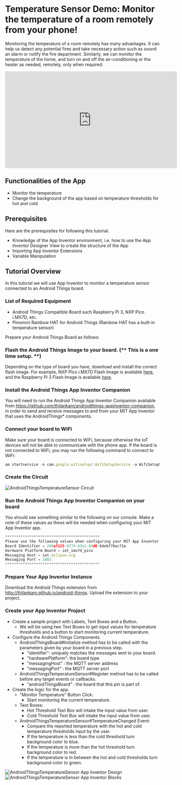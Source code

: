 #  Temperature Sensor Demo: Monitor the temperature of a room remotely from your phone! 

Monitoring the temperature of a room remotely has many advantages. It can help us detect any potential fires and take necessary action such as sound an alarm or notify the fire department. Similarly, we can monitor the temperature of the home, and turn on and off the air-conditioning or the heater as needed, remotely, only when required. 

<iframe width="560" height="315" src="https://www.youtube.com/embed/IJiL7BhVE-Y" frameborder="0" allowfullscreen></iframe>

## Functionalities of the App

- Monitor the temperature
- Change the background of the app based on temperature thresholds for hot and cold

## Prerequisites

Here are the prerequisites for following this tutorial. 
- Knowledge of the App Inventor environment, i.e. how to use the App Inventor Designer View to create the structure of the App
- Importing App Inventor Extensions
- Variable Manipulation

## Tutorial Overview

In this tutorial we will use App Inventor to monitor a temperature sensor connected to an Android Things board.

### List of Required Equipment 
 
- Android Things Compatible Board such Raspberry Pi 3, NXP Pico i.MX7D, etc.
- Pimoroni Rainbow HAT for Android Things (Rainbow HAT has a built-in temperature sensor)

Prepare your Android Things Board as follows:

### Flash the Android Things Image to your board. (** This is a one time setup. **)

Depending on the type of board you have, download and install the correct flash image. For example, NXP Pico i.MX7D Flash Image is available <a href="https://developer.android.com/things/hardware/imx7d.html">here</a>, and the Raspberry Pi 3 Flash Image is available <a href="https://developer.android.com/things/hardware/raspberrypi.html">here</a>.

### Install the Android Things App Inventor Companion

You will need to run the Android Things App Inventor Companion available from <a href="https://github.com/thilankam/androidthings-appinventor-companion">https://github.com/thilankam/androidthings-appinventor-companion</a>, in order to send and receive messages to and from your MIT App Inventor that uses the AndroidThings* components.

### Connect your board to WiFi

Make sure your board is connected to WiFi, because otherwise the IoT devices will not be able to communicate with the phone app. If the board is not connected to WiFi, you may run the following command to connect to WiFi:

```javascript 
am startservice -n com.google.wifisetup/.WifiSetupService -a WifiSetupService.Connect -e ssid [your WiFi network] -e passphrase [your WiFi password]
```

### Create the Circuit

<img alt="AndroidThingsTemperatureSensor Circuit" src="images/AndroidThings.Demo.TemperatureSensor.Circuit.png"/>

### Run the Android Things App Inventor Companion on your board

You should see something similar to the following on our console. Make a note of these values as these will be needed when configuring your MIT App Inventor app.

```javascript 
*******************************************
Please use the following values when configuring your MIT App Inventor App.
Board Identifier = 269af225-8774-43e1-84d6-b4ebf76ac71e
Hardware Platform Board = iot_imx7d_pico
Messaging Host = iot.eclipse.org
Messaging Port = 1883
*******************************************
```

### Prepare Your App Inventor Instance

Download the Android Things extension from <a href="http://thilankam.github.io/android-things">http://thilankam.github.io/android-things</a>. Upload the extension to your project.

### Create your App Inventor Project

- Create a sample project with Labels, Text Boxes and a Button.
	* We will be using two Text Boxes to get input values for temperature thresholds and a button to start monitoring current temperature. 
 - Configure the Android Things Components.
    * AndroidThingsBoard#Initialize  method has to be called with the parameters given by your board in a previous step.
        + "identifier": uniquely matches the messages sent to your board.
        + "hardwarePlatform": the board type
        + "messagingHost" : the MQTT server address
        + "messagingPort" : the MQTT server port
    * AndroidThingsTemperatureSensor#Register method has to be called before any target events or callbacks.
        + "androidThingsBoard" : the board that this pin is part of.
- Create the logic for the app.
    * "Monitor Temperature" Button Click:
    	+ Start monitoring the current temperature.
    * Text Boxes:
    	+ Hot Threshold Text Box will intake the input value from user.
		+ Cold Threshold Text Box will intake the input value from user.
    * AndroidThingsTemperatureSensor#TemperatureChanged Event:
        + Compare the reported temperature with the hot and cold temperature thresholds input by the user.
        + If the temperature is less than the cold threshold turn background color to blue.
		+ If the temperature is more than the hot threshold turn background color to red.
		+ If the temperature is in between the hot and cold thresholds turn background color to green.
        
<img alt="AndroidThingsTemperatureSensor App Inventor Design" src="images/AndroidThings.Demo.TemperatureSensor.AppInventor.Design.png"/>

<img alt="AndroidThingsTemperatureSensor App Inventor Blocks" src="images/AndroidThings.Demo.TemperatureSensor.AppInventor.Blocks.png"/>


